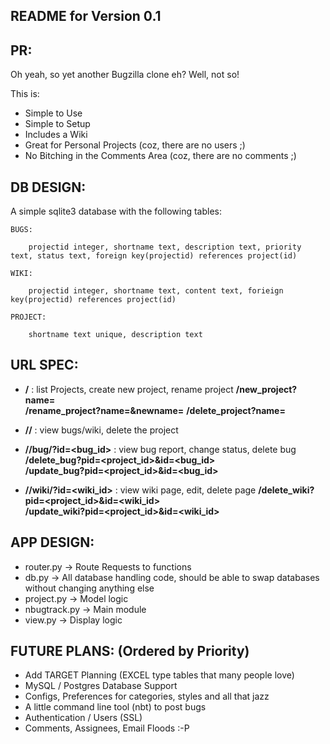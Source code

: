
README for Version 0.1
----------------------

## PR: ##

Oh yeah, so yet another Bugzilla clone eh? Well, not so! 

This is:

* Simple to Use
* Simple to Setup
* Includes a Wiki
* Great for Personal Projects (coz, there are no users ;)
* No Bitching in the Comments Area (coz, there are no comments ;)
   

## DB DESIGN: ##

A simple sqlite3 database with the following tables:
	  
	BUGS:

		projectid integer, shortname text, description text, priority text, status text, foreign key(projectid) references project(id)

	WIKI:
	
		projectid integer, shortname text, content text, forieign key(projectid) references project(id) 

	PROJECT:

		shortname text unique, description text


## URL SPEC: ##
* __/__ : list Projects, create new project, rename project
  __/new_project?name=<Project Name>__ 		
  __/rename_project?name=<Old Name>&newname=<New Name>__
  __/delete_project?name=<Project Name>__

* __/<Project Name>/__ : view bugs/wiki, delete the project
				
* __/<Project Name>/bug/?id=<bug_id>__ : view bug report, change status, delete bug
__/delete_bug?pid=<project_id>&id=<bug_id>__	
__/update_bug?pid=<project_id>&id=<bug_id>__   

* __/<Project Name>/wiki/?id=<wiki_id>__ : view wiki page, edit, delete page
__/delete_wiki?pid=<project_id>&id=<wiki_id>__ 	
__/update_wiki?pid=<project_id>&id=<wiki_id>__   


## APP DESIGN: ##

* router.py	-> Route Requests to functions
* db.py	  	-> All database handling code, should be able to
        	   swap databases without changing anything else
* project.py	-> Model logic
* nbugtrack.py	-> Main module	
* view.py	-> Display logic

## FUTURE PLANS: (Ordered by Priority) ##

* Add TARGET Planning (EXCEL type tables that many people love)
* MySQL / Postgres Database Support
* Configs, Preferences for categories, styles and all that jazz
* A little command line tool (nbt) to post bugs
* Authentication / Users (SSL)
* Comments, Assignees, Email Floods :-P
